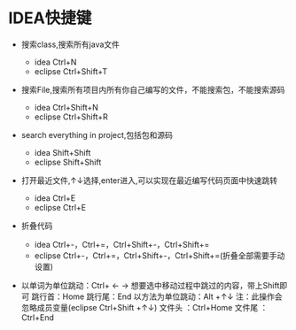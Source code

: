 # IDEA快捷键

* 搜索class,搜索所有java文件
    * idea Ctrl+N
    * eclipse Ctrl+Shift+T
* 搜索File,搜索所有项目内所有你自己编写的文件，不能搜索包，不能搜索源码
    * idea Ctrl+Shift+N
    * eclipse Ctrl+Shift+R
* search everything in project,包括包和源码
    * idea Shift+Shift
    * eclipse Shift+Shift
* 打开最近文件,↑↓选择,enter进入,可以实现在最近编写代码页面中快速跳转
    * idea Ctrl+E
    * eclipse Ctrl+E
* 折叠代码
    * idea Ctrl+-，Ctrl+=，Ctrl+Shift+-，Ctrl+Shift+=
    * eclipse Ctrl+-，Ctrl+=，Ctrl+Shift+-，Ctrl+Shift+=(折叠全部需要手动设置)
    
* 以单词为单位跳动：Ctrl+ ← → 想要选中移动过程中跳过的内容，带上Shift即可
跳行首：Home
跳行尾：End
以方法为单位跳动：Alt +↑↓ 注：此操作会忽略成员变量(eclipse Ctrl+Shift +↑↓)
文件头 ：Ctrl+Home
文件尾 ：Ctrl+End